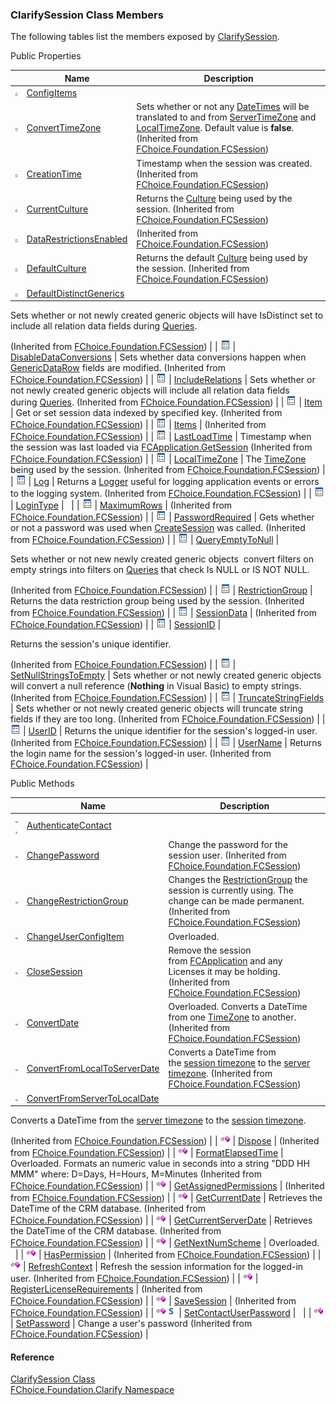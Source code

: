 ﻿### ClarifySession Class Members

The following tables list the members exposed by [ClarifySession](fcSDK~FChoice.Foundation.Clarify.ClarifySession.md).

Public Properties

|   | Name | Description |
| --- | --- | --- |
| ![Public Property](dotnetimages/publicProperty.png) | [ConfigItems](fcSDK~FChoice.Foundation.Clarify.ClarifySession~ConfigItems.md) |   |
| ![Public Property](dotnetimages/publicProperty.png) | [ConvertTimeZone](fcSDK~FChoice.Foundation.FCSession~ConvertTimeZone.md) | Sets whether or not any [DateTimes](ms-help://MS.NETFrameworkSDKv1.1/cpref/html/frlrfSystemDateTimeClassTopic.htm) will be translated to and from [ServerTimeZone](fcSDK~FChoice.Foundation.Clarify.ClarifyApplication~ServerTimeZone.md) and [LocalTimeZone](fcSDK~FChoice.Foundation.FCSession~LocalTimeZone.md). Default value is **false**. (Inherited from [FChoice.Foundation.FCSession](fcSDK~FChoice.Foundation.FCSession.md)) |
| ![Public Property](dotnetimages/publicProperty.png) | [CreationTime](fcSDK~FChoice.Foundation.FCSession~CreationTime.md) | Timestamp when the session was created. (Inherited from [FChoice.Foundation.FCSession](fcSDK~FChoice.Foundation.FCSession.md)) |
| ![Public Property](dotnetimages/publicProperty.png) | [CurrentCulture](fcSDK~FChoice.Foundation.FCSession~CurrentCulture.md) | Returns the [Culture](ms-help://MS.NETFrameworkSDKv1.1/cpguidenf/html/cpconcultureinfo.htm) being used by the session. (Inherited from [FChoice.Foundation.FCSession](fcSDK~FChoice.Foundation.FCSession.md)) |
| ![Public Property](dotnetimages/publicProperty.png) | [DataRestrictionsEnabled](fcSDK~FChoice.Foundation.FCSession~DataRestrictionsEnabled.md) | (Inherited from [FChoice.Foundation.FCSession](fcSDK~FChoice.Foundation.FCSession.md)) |
| ![Public Property](dotnetimages/publicProperty.png) | [DefaultCulture](fcSDK~FChoice.Foundation.FCSession~DefaultCulture.md) | Returns the default [Culture](ms-help://MS.NETFrameworkSDKv1.1/cpguidenf/html/cpconcultureinfo.htm) being used by the session. (Inherited from [FChoice.Foundation.FCSession](fcSDK~FChoice.Foundation.FCSession.md)) |
| ![Public Property](dotnetimages/publicProperty.png) | [DefaultDistinctGenerics](fcSDK~FChoice.Foundation.FCSession~DefaultDistinctGenerics.md) | 
Sets whether or not newly created generic objects will have IsDistinct set to include all relation data fields during [Queries](fcSDK~FChoice.Foundation.FCGeneric~Query.md).

(Inherited from [FChoice.Foundation.FCSession](fcSDK~FChoice.Foundation.FCSession.md)) |
| ![Public Property](dotnetimages/publicProperty.png) | [DisableDataConversions](fcSDK~FChoice.Foundation.FCSession~DisableDataConversions.md) | Sets whether data conversions happen when [GenericDataRow](fcSDK~FChoice.Foundation.GenericDataRow~Item.md) fields are modified. (Inherited from [FChoice.Foundation.FCSession](fcSDK~FChoice.Foundation.FCSession.md)) |
| ![Public Property](dotnetimages/publicProperty.png) | [IncludeRelations](fcSDK~FChoice.Foundation.FCSession~IncludeRelations.md) | Sets whether or not newly created generic objects will include all relation data fields during [Queries](fcSDK~FChoice.Foundation.FCGeneric~Query.md). (Inherited from [FChoice.Foundation.FCSession](fcSDK~FChoice.Foundation.FCSession.md)) |
| ![Public Property](dotnetimages/publicProperty.png) | [Item](fcSDK~FChoice.Foundation.FCSession~Item.md) | Get or set session data indexed by specified key. (Inherited from [FChoice.Foundation.FCSession](fcSDK~FChoice.Foundation.FCSession.md)) |
| ![Public Property](dotnetimages/publicProperty.png) | [Items](fcSDK~FChoice.Foundation.FCSession~Items.md) | (Inherited from [FChoice.Foundation.FCSession](fcSDK~FChoice.Foundation.FCSession.md)) |
| ![Public Property](dotnetimages/publicProperty.png) | [LastLoadTime](fcSDK~FChoice.Foundation.FCSession~LastLoadTime.md) | Timestamp when the session was last loaded via [FCApplication.GetSession](fcSDK~FChoice.Foundation.Clarify.ClarifyApplication~GetSession.md) (Inherited from [FChoice.Foundation.FCSession](fcSDK~FChoice.Foundation.FCSession.md)) |
| ![Public Property](dotnetimages/publicProperty.png) | [LocalTimeZone](fcSDK~FChoice.Foundation.FCSession~LocalTimeZone.md) | The [TimeZone](fcSDK~FChoice.Foundation.DataObjects.ITimeZone.md) being used by the session. (Inherited from [FChoice.Foundation.FCSession](fcSDK~FChoice.Foundation.FCSession.md)) |
| ![Public Property](dotnetimages/publicProperty.png) | [Log](fcSDK~FChoice.Foundation.FCSession~Log.md) | Returns a [Logger](FChoice.Common~FChoice.Common.Logger.md) useful for logging application events or errors to the logging system. (Inherited from [FChoice.Foundation.FCSession](fcSDK~FChoice.Foundation.FCSession.md)) |
| ![Public Property](dotnetimages/publicProperty.png) | [LoginType](fcSDK~FChoice.Foundation.Clarify.ClarifySession~LoginType.md) |   |
| ![Public Property](dotnetimages/publicProperty.png) | [MaximumRows](fcSDK~FChoice.Foundation.FCSession~MaximumRows.md) | (Inherited from [FChoice.Foundation.FCSession](fcSDK~FChoice.Foundation.FCSession.md)) |
| ![Public Property](dotnetimages/publicProperty.png) | [PasswordRequired](fcSDK~FChoice.Foundation.FCSession~PasswordRequired.md) | Gets whether or not a password was used when [CreateSession](fcSDK~FChoice.Foundation.Clarify.ClarifyApplication~CreateSession.md) was called. (Inherited from [FChoice.Foundation.FCSession](fcSDK~FChoice.Foundation.FCSession.md)) |
| ![Public Property](dotnetimages/publicProperty.png) | [QueryEmptyToNull](fcSDK~FChoice.Foundation.FCSession~QueryEmptyToNull.md) | 

Sets whether or not new newly created generic objects  convert filters on empty strings into filters on [Queries](fcSDK~FChoice.Foundation.FCGeneric~Query.md) that check Is NULL or IS NOT NULL.

(Inherited from [FChoice.Foundation.FCSession](fcSDK~FChoice.Foundation.FCSession.md)) |
| ![Public Property](dotnetimages/publicProperty.png) | [RestrictionGroup](fcSDK~FChoice.Foundation.FCSession~RestrictionGroup.md) | Returns the data restriction group being used by the session. (Inherited from [FChoice.Foundation.FCSession](fcSDK~FChoice.Foundation.FCSession.md)) |
| ![Public Property](dotnetimages/publicProperty.png) | [SessionData](fcSDK~FChoice.Foundation.FCSession~SessionData.md) | (Inherited from [FChoice.Foundation.FCSession](fcSDK~FChoice.Foundation.FCSession.md)) |
| ![Public Property](dotnetimages/publicProperty.png) | [SessionID](fcSDK~FChoice.Foundation.FCSession~SessionID.md) | 

Returns the session's unique identifier.

(Inherited from [FChoice.Foundation.FCSession](fcSDK~FChoice.Foundation.FCSession.md)) |
| ![Public Property](dotnetimages/publicProperty.png) | [SetNullStringsToEmpty](fcSDK~FChoice.Foundation.FCSession~SetNullStringsToEmpty.md) | Sets whether or not newly created generic objects will convert a null reference (**Nothing** in Visual Basic) to empty strings. (Inherited from [FChoice.Foundation.FCSession](fcSDK~FChoice.Foundation.FCSession.md)) |
| ![Public Property](dotnetimages/publicProperty.png) | [TruncateStringFields](fcSDK~FChoice.Foundation.FCSession~TruncateStringFields.md) | Sets whether or not newly created generic objects will truncate string fields if they are too long. (Inherited from [FChoice.Foundation.FCSession](fcSDK~FChoice.Foundation.FCSession.md)) |
| ![Public Property](dotnetimages/publicProperty.png) | [UserID](fcSDK~FChoice.Foundation.FCSession~UserID.md) | Returns the unique identifier for the session's logged-in user. (Inherited from [FChoice.Foundation.FCSession](fcSDK~FChoice.Foundation.FCSession.md)) |
| ![Public Property](dotnetimages/publicProperty.png) | [UserName](fcSDK~FChoice.Foundation.FCSession~UserName.md) | Returns the login name for the session's logged-in user. (Inherited from [FChoice.Foundation.FCSession](fcSDK~FChoice.Foundation.FCSession.md)) |



Public Methods

|   | Name | Description |
| --- | --- | --- |
| ![Public Method](dotnetimages/publicMethod.png)![static (Shared in Visual Basic)](dotnetimages/static.png) | [AuthenticateContact](fcSDK~FChoice.Foundation.Clarify.ClarifySession~AuthenticateContact.md) |   |
| ![Public Method](dotnetimages/publicMethod.png) | [ChangePassword](fcSDK~FChoice.Foundation.FCSession~ChangePassword.md) | Change the password for the session user. (Inherited from [FChoice.Foundation.FCSession](fcSDK~FChoice.Foundation.FCSession.md)) |
| ![Public Method](dotnetimages/publicMethod.png) | [ChangeRestrictionGroup](fcSDK~FChoice.Foundation.FCSession~ChangeRestrictionGroup.md) | Changes the [RestrictionGroup](fcSDK~FChoice.Foundation.DataObjects.RestrictionGroup.md) the session is currently using. The change can be made permanent. (Inherited from [FChoice.Foundation.FCSession](fcSDK~FChoice.Foundation.FCSession.md)) |
| ![Public Method](dotnetimages/publicMethod.png) | [ChangeUserConfigItem](fcSDK~FChoice.Foundation.Clarify.ClarifySession~ChangeUserConfigItem.md) | Overloaded.    |
| ![Public Method](dotnetimages/publicMethod.png) | [CloseSession](fcSDK~FChoice.Foundation.FCSession~CloseSession().md) | Remove the session from [FCApplication](fcSDK~FChoice.Foundation.FCApplication.md) and any Licenses it may be holding. (Inherited from [FChoice.Foundation.FCSession](fcSDK~FChoice.Foundation.FCSession.md)) |
| ![Public Method](dotnetimages/publicMethod.png) | [ConvertDate](fcSDK~FChoice.Foundation.FCSession~ConvertDate.md) | Overloaded. Converts a DateTime from one [TimeZone](fcSDK~FChoice.Foundation.DataObjects.ITimeZone.md) to another. (Inherited from [FChoice.Foundation.FCSession](fcSDK~FChoice.Foundation.FCSession.md)) |
| ![Public Method](dotnetimages/publicMethod.png) | [ConvertFromLocalToServerDate](fcSDK~FChoice.Foundation.FCSession~ConvertFromLocalToServerDate.md) | Converts a DateTime from the [session timezone](fcSDK~FChoice.Foundation.FCSession~LocalTimeZone.md) to the [server timezone](fcSDK~FChoice.Foundation.Clarify.ClarifyApplication~ServerTimeZone.md). (Inherited from [FChoice.Foundation.FCSession](fcSDK~FChoice.Foundation.FCSession.md)) |
| ![Public Method](dotnetimages/publicMethod.png) | [ConvertFromServerToLocalDate](fcSDK~FChoice.Foundation.FCSession~ConvertFromServerToLocalDate.md) | 
Converts a DateTime from the [server timezone](fcSDK~FChoice.Foundation.Clarify.ClarifyApplication~ServerTimeZone.md) to the [session timezone](fcSDK~FChoice.Foundation.FCSession~LocalTimeZone.md).

(Inherited from [FChoice.Foundation.FCSession](fcSDK~FChoice.Foundation.FCSession.md)) |
| ![Public Method](dotnetimages/publicMethod.png) | [Dispose](fcSDK~FChoice.Foundation.FCSession~Dispose.md) | (Inherited from [FChoice.Foundation.FCSession](fcSDK~FChoice.Foundation.FCSession.md)) |
| ![Public Method](dotnetimages/publicMethod.png) | [FormatElapsedTime](fcSDK~FChoice.Foundation.FCSession~FormatElapsedTime.md) | Overloaded. Formats an numeric value in seconds into a string "DDD HH MMM" where: D=Days, H=Hours, M=Minutes (Inherited from [FChoice.Foundation.FCSession](fcSDK~FChoice.Foundation.FCSession.md)) |
| ![Public Method](dotnetimages/publicMethod.png) | [GetAssignedPermissions](fcSDK~FChoice.Foundation.FCSession~GetAssignedPermissions.md) | (Inherited from [FChoice.Foundation.FCSession](fcSDK~FChoice.Foundation.FCSession.md)) |
| ![Public Method](dotnetimages/publicMethod.png) | [GetCurrentDate](fcSDK~FChoice.Foundation.FCSession~GetCurrentDate.md) | Retrieves the DateTime of the CRM database. (Inherited from [FChoice.Foundation.FCSession](fcSDK~FChoice.Foundation.FCSession.md)) |
| ![Public Method](dotnetimages/publicMethod.png) | [GetCurrentServerDate](fcSDK~FChoice.Foundation.FCSession~GetCurrentServerDate.md) | Retrieves the DateTime of the CRM database. (Inherited from [FChoice.Foundation.FCSession](fcSDK~FChoice.Foundation.FCSession.md)) |
| ![Public Method](dotnetimages/publicMethod.png) | [GetNextNumScheme](fcSDK~FChoice.Foundation.Clarify.ClarifySession~GetNextNumScheme.md) | Overloaded.    |
| ![Public Method](dotnetimages/publicMethod.png) | [HasPermission](fcSDK~FChoice.Foundation.FCSession~HasPermission.md) | (Inherited from [FChoice.Foundation.FCSession](fcSDK~FChoice.Foundation.FCSession.md)) |
| ![Public Method](dotnetimages/publicMethod.png) | [RefreshContext](fcSDK~FChoice.Foundation.FCSession~RefreshContext.md) | Refresh the session information for the logged-in user. (Inherited from [FChoice.Foundation.FCSession](fcSDK~FChoice.Foundation.FCSession.md)) |
| ![Public Method](dotnetimages/publicMethod.png) | [RegisterLicenseRequirements](fcSDK~FChoice.Foundation.FCSession~RegisterLicenseRequirements.md) | (Inherited from [FChoice.Foundation.FCSession](fcSDK~FChoice.Foundation.FCSession.md)) |
| ![Public Method](dotnetimages/publicMethod.png) | [SaveSession](fcSDK~FChoice.Foundation.FCSession~SaveSession.md) | (Inherited from [FChoice.Foundation.FCSession](fcSDK~FChoice.Foundation.FCSession.md)) |
| ![Public Method](dotnetimages/publicMethod.png)![static (Shared in Visual Basic)](dotnetimages/static.png) | [SetContactUserPassword](fcSDK~FChoice.Foundation.Clarify.ClarifySession~SetContactUserPassword.md) |   |
| ![Public Method](dotnetimages/publicMethod.png) | [SetPassword](fcSDK~FChoice.Foundation.FCSession~SetPassword.md) | Change a user's password (Inherited from [FChoice.Foundation.FCSession](fcSDK~FChoice.Foundation.FCSession.md)) |





#### Reference

[ClarifySession Class](fcSDK~FChoice.Foundation.Clarify.ClarifySession.md)  
[FChoice.Foundation.Clarify Namespace](fcSDK~FChoice.Foundation.Clarify_namespace.md)